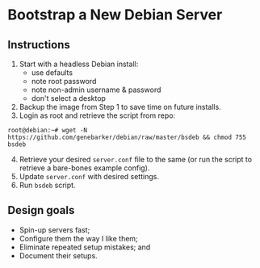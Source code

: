 # Bootstrap a New Debian Server

## Instructions

1. Start with a headless Debian install:
    - use defaults
    - note root password
    - note non-admin username & password
    - don't select a desktop
2. Backup the image from Step 1 to save time on future installs.
3. Login as root and retrieve the script from repo:
```console
root@debian:~# wget -N https://github.com/genebarker/debian/raw/master/bsdeb && chmod 755 bsdeb
```
4. Retrieve your desired `server.conf` file to the same
   (or run the script to retrieve a bare-bones example config).
5. Update `server.conf` with desired settings.
6. Run `bsdeb` script.

## Design goals

- Spin-up servers fast;
- Configure them the way I like them;
- Eliminate repeated setup mistakes; and
- Document their setups.
